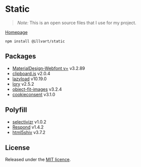 # Static

> *Note:* This is an open source files that I use for my project.

[Homepage](https://illvart.github.io)

```
npm install @illvart/static
```

## Packages

- [MaterialDesign-Webfont v=](https://github.com/Templarian/MaterialDesign-Webfont) v3.2.89
- [clipboard.js](https://github.com/zenorocha/clipboard.js) v2.0.4
- [lazyload](https://github.com/verlok/lazyload) v10.19.0
- [lory](https://github.com/meandmax/lory) v2.5.2
- [object-fit-images](https://github.com/bfred-it/object-fit-images) v3.2.4
- [cookieconsent](https://github.com/insites/cookieconsent) v3.1.0

## Polyfill

- [selectivizr](https://github.com/keithclark/selectivizr) v1.0.2
- [Respond](https://github.com/scottjehl/Respond) v1.4.2
- [html5shiv](https://github.com/aFarkas/html5shiv) v3.7.2

## License

Released under the [MIT licence](https://github.com/illvart/static/blob/master/LICENSE).
